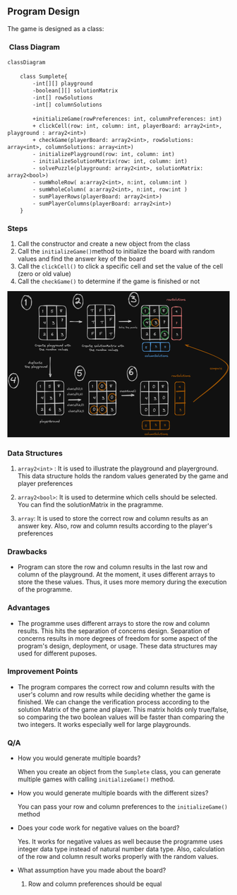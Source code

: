 ## Program Design

The game is designed as a class:

###  Class Diagram


```mermaid
classDiagram

    class Sumplete{
        -int[][] playground
        -boolean[][] solutionMatrix
        -int[] rowSolutions
        -int[] columnSolutions

        +initializeGame(rowPreferences: int, columnPreferences: int)
        + clickCell(row: int, column: int, playerBoard: array2<int>, playground : array2<int>)
        + checkGame(playerBoard: array2<int>, rowSolutions: array<int>, columnSolutions: array<int>)
        - initializePlayground(row: int, column: int) 
        - initializeSolutionMatrix(row: int, column: int)
        - solvePuzzle(playground: array2<int>, solutionMatrix: array2<bool>)
        - sumWholeRow( a:array2<int>, n:int, column:int )
        - sumWholeColumn( a:array2<int>, n:int, row:int )
        - sumPlayerRows(playerBoard: array2<int>)
        - sumPlayerColumns(playerBoard: array2<int>) 
    }
```

### Steps

1. Call the constructor and create a new object from the class
2. Call the `initializeGame()`method to initialize the board with random values and find the answer key of the board
3. Call the `clickCell()` to click a specific cell and set the value of the cell (zero or old value)
4. Call the `checkGame()` to determine if the game is finished or not

![alt text](image-1.png)

### Data Structures

1. `array2<int>` : It is used to illustrate the playground and playerground. This data structure holds the random values generated by the game and player preferences

2. `array2<bool>`: It is used to determine which cells should be selected. You can find the solutionMatrix in the pragramme.

3. `array`: It is used to store the correct row and column results as an answer key. Also, row and column results according to the player's preferences

### Drawbacks

* Program can store the row and column results in the last row and column of the playground. At the moment, it uses different arrays to store the these values. Thus, it uses more memory during the execution of the programme.


### Advantages


* The programme uses different arrays to store the row and column results. This hits the separation of concerns design. Separation of concerns results in more degrees of freedom for some aspect of the program's design, deployment, or usage. These data structures may used for different puposes.

### Improvement Points

* The program compares the correct row and column results with the user's column and row results while deciding whether the game is finished. We can change the verification process according to the solution Matrix of the game and player. This matrix holds only true/false, so comparing the two boolean values will be faster than comparing the two integers. It works especially well for large playgrounds. 


### Q/A

* How you would generate multiple boards?

    When you create an object from the `Sumplete` class, you can    generate multiple games with calling `initializeGame()` method.

* How you would generate multiple boards with the different sizes?

    You can pass your row and column preferences to the `initializeGame()` method

* Does your code work for negative values on the board?

    Yes. It works for negative values as well because the programme uses integer data type instead of natural number data type. Also, calculation of the row and column result works properly with the random values.


* What assumption have you made about the board?

    1. Row and column preferences should be equal
